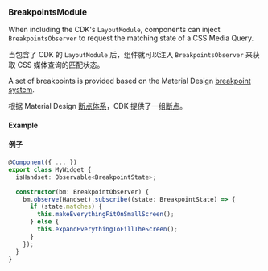 ### BreakpointsModule

When including the CDK's `LayoutModule`, components can inject `BreakpointsObserver` to request
the matching state of a CSS Media Query.

当包含了 CDK 的 `LayoutModule` 后，组件就可以注入 `BreakpointsObserver` 来获取 CSS 媒体查询的匹配状态。

A set of breakpoints is provided based on the Material Design
[breakpoint system](https://material.io/guidelines/layout/responsive-ui.html#responsive-ui-breakpoints).

根据 Material Design [断点体系](https://material.io/guidelines/layout/responsive-ui.html#responsive-ui-breakpoints)，CDK 提供了一组[断点](https://material.io/guidelines/layout/responsive-ui.html#responsive-ui-breakpoints)。

#### Example

#### 例子

```ts
@Component({ ... })
export class MyWidget {
  isHandset: Observable<BreakpointState>;

  constructor(bm: BreakpointObserver) {
    bm.observe(Handset).subscribe((state: BreakpointState) => {
      if (state.matches) {
        this.makeEverythingFitOnSmallScreen();
      } else {
        this.expandEverythingToFillTheScreen();
      }
    });
  }
}
```

